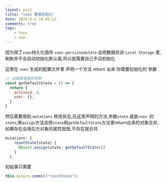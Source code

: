 ```yaml
---
layout: post
title: "vuex 重置初始化"
date: 2020-8-4 14:45:12
comments: true
tags: 
	- Vuex
	- vue
---
```


因为用了`vuex`持久化插件 `vuex-persistedstate`  会把数据存进 `Local Storage` 里,刷新并不会自动初始化默认值,所以就需要自己手动初始化

<!-- more -->

这里在 `vuex` 生成的配置文件里 声明一个方法  return 出来 你需要初始化的 参数

```javascript
// 设置要重置的参数
const getDefaultState = () => {
  return {
    activeid: 0,
    user: {},
  }
}
```

然后需要用到 `mutations` 修改状态,在这里声明的方法,参数`state` 就是`vuex `的`state`,用`assign`方法会把`state`和`getDefaultState`方法里return出来的对象合并,如果存在会用后方对象的属性赋值,不存在就合并

```javascript
mutations: {
    resetState(state) {
      Object.assign(state, getDefaultState())
    }
  },
```

初始事只需要

```javascript
this.$store.commit("resetState");
```

